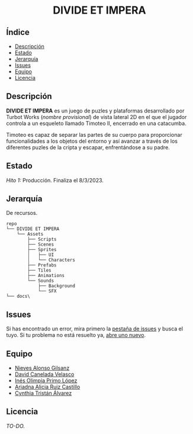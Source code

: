 <h1 align="center"><b>DIVIDE ET IMPERA</b></h1>

## Índice

- [Descripción](#descripción)
- [Estado](#estado)
- [Jerarquía](#jerarquía)
- [Issues](#issues)
- [Equipo](#equipo)
- [Licencia](#licencia)


## Descripción

__DIVIDE ET IMPERA__ es un juego de puzles y plataformas desarrollado por Turbot Works (*nombre provisional*) de vista lateral 2D en el que el jugador controla a un esqueleto llamado Timoteo II, encerrado en una catacumba. 

Timoteo es capaz de separar las partes de su cuerpo para proporcionar funcionalidades a los objetos del entorno y así avanzar a través de los diferentes puzles de la cripta y escapar, enfrentándose a su padre.

## Estado

*Hito 1:* Producción.
Finaliza el 8/3/2023.

## Jerarquía

De recursos. 

```text
repo
└── DIVIDE ET IMPERA
    └── Assets
        ├── Scripts
        ├── Scenes
        ├── Sprites
        │   ├── UI
        │   └── Characters
        ├── Prefabs
		├── Tiles
        ├── Animations
        └── Sounds
            ├── Background
            └── SFX
└── docs\
```

## Issues

Si has encontrado un error, mira primero la [pestaña de issues](https://github.com/Proyectos1-FDI-UCM/c2223-Grupo06/issues) y busca el tuyo. Si tu problema no está resuelto ya, [abre uno nuevo](https://github.com/Proyectos1-FDI-UCM/c2223-Grupo06/issues/new).

## Equipo

+ [Nieves Alonso Gilsanz](https://github.com/nievesag)
+ [David Canelada Velasco](https://github.com/David-104)
+ [Inés Olimpia Primo López](https://github.com/ineprimo)
+ [Ariadna Alicia Ruiz Castillo](https://github.com/ariadnarc) 
+ [Cynthia Tristán Álvarez](https://github.com/cyntrist) 

## Licencia

*TO-DO.*
